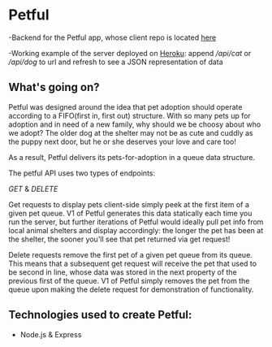 # Petful

-Backend for the Petful app, whose client repo is located [here](https://github.com/owcollier/petful-client)

-Working example of the server deployed on [Heroku](https://petful-wade.herokuapp.com): append */api/cat* or */api/dog* to url and refresh to see a JSON representation of data

## What's going on?

Petful was designed around the idea that pet adoption should operate according to a FIFO(first in, first out) structure. With so many pets up for adoption and in need of a new family, why should we be choosy about who we adopt? The older dog at the shelter may not be as cute and cuddly as the puppy next door, but he or she deserves your love and care too!

As a result, Petful delivers its pets-for-adoption in a queue data structure.

The petful API uses two types of endpoints:

*GET*
&
*DELETE*

Get requests to display pets client-side simply peek at the first item of a given pet queue. V1 of Petful generates this data statically each time you run the server, but further iterations of Petful would ideally pull pet info from local animal shelters and display accordingly: the longer the pet has been at the shelter, the sooner you'll see that pet returned via get request!


Delete requests remove the first pet of a given pet queue from its queue.
This means that a subsequent get request will receive the pet that used to be second in line, whose data was stored in the next property of the previous first of the queue. V1 of Petful simply removes the pet from the queue upon making the delete request for demonstration of functionality.

## Technologies used to create Petful:

- Node.js & Express
